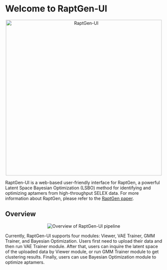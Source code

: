 # Welcome to RaptGen-UI

<p align="center">
   <img src="../assets/images/logo-full.png" alt="RaptGen-UI" width="500"><br>
</p>

RaptGen-UI is a web-based user-friendly interface for RaptGen, a powerful Latent Space Bayesian Optimization (LSBO) method for identifying and optimizing aptamers from high-throughput SELEX data. For more information about RaptGen, please refer to the [RaptGen paper](https://doi.org/10.1038/s43588-022-00249-6).

## Overview

<p align="center">
   <img src="../assets/images/overview.png" alt="Overview of RaptGen-UI pipeline"><br>
</p>

Currently, RaptGen-UI supports four modules: Viewer, VAE Trainer, GMM Trainer, and Bayesian Optimization.
Users first need to upload their data and then run VAE Trainer module. After that, users can inquire the latent space of the uploaded data by Viewer module, or run GMM Trainer module to get clustering results. Finally, users can use Bayesian Optimization module to optimize aptamers.
